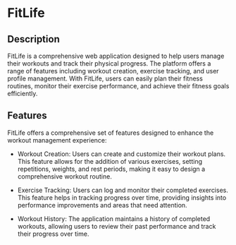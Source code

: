 # FitLife

## Description
FitLife is a comprehensive web application designed to help users manage their workouts and track their physical progress. The platform offers a range of features including workout creation, exercise tracking, and user profile management. With FitLife, users can easily plan their fitness routines, monitor their exercise performance, and achieve their fitness goals efficiently.

## Features
FitLife offers a comprehensive set of features designed to enhance the workout management experience:

- Workout Creation: Users can create and customize their workout plans. This feature allows for the addition of various exercises, setting repetitions, weights, and rest periods, making it easy to design a comprehensive workout routine.

- Exercise Tracking: Users can log and monitor their completed exercises. This feature helps in tracking progress over time, providing insights into performance improvements and areas that need attention.

- Workout History: The application maintains a history of completed workouts, allowing users to review their past performance and track their progress over time.

